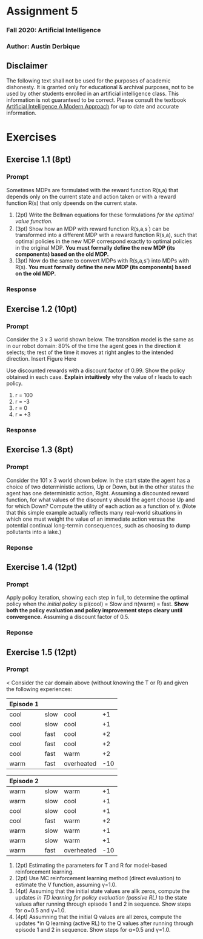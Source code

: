 # Assignment 5
### Fall 2020: Artificial Intelligence
### Author: Austin Derbique

## Disclaimer
The following text shall not be used for the purposes of academic dishonesty. It is granted only for educational & archival purposes, not to be used by other students enrolled in an artificial intelligence class. This information is not guaranteed to be correct. Please consult the textbook [Artificial Intelligence A Modern Approach](https://www.amazon.com/Artificial-Intelligence-Modern-Approach-3rd/dp/0136042597) for up to date and accurate information.

# Exercises 

## Exercise 1.1 (8pt)
### Prompt
Sometimes MDPs are formulated with the reward function R(s,a) that depends only on the current state and action taken or with a reward function R(s) that only dpeends on the current state.  
1. (2pt) Write the Bellman equations for these formulations *for the optimal value function.*  
2. (3pt) Show how an MDP with reward function R(s,a,s<sup>'</sup>) can be transformed into a different MDP with a reward function R(s,a), such that optimal policies in the new MDP correspond exactly to optimal policies in the original MDP. **You must formally define the new MDP (its components) based on the old MDP.**  
3. (3pt) Now do the same to convert MDPs with R(s,a,s') into MDPs with R(s). **You must formally define the new MDP (its components) based on the old MDP.**  

### Response

## Exercise 1.2 (10pt)
### Prompt
Consider the 3 x 3 world shown below. The transition model is the same as in our robot domain: 80% of the time the agent goes in the direction it selects; the rest of the time it moves at right angles to the intended direction.
Insert Figure Here

Use discounted rewards with a discount factor of 0.99. Show the policy obtained in each case. **Explain intuitively** why the value of r leads to each policy.
1. r = 100  
2. r = -3  
3. r = 0  
4. r = +3  

### Response

## Exercise 1.3 (8pt)
### Prompt
Consider the 101 x 3 world shown below. In the start state the agent has a choice of two deterministic actions, Up or Down, but in the other states the agent has one deterministic action, Right. Assuming a discounted reward function, for what values of the discount γ should the agent choose Up and for which Down? Compute the utility of each action as a function of γ. (Note that this simple example actually reflects many real-world situations in which one must weight the value of an immediate action versus the potential continual long-termin consequences, such as choosing to dump pollutants into a lake.)

<Inser fiogure here>

### Reponse

## Exercise 1.4 (12pt)
### Prompt
Apply policy iteration, showing each step in full, to determine the optimal policy when the *initial policy* is pi(cool) = Slow and π(warm) = fast. **Show both the policy evaluation and policy improvement steps cleary until convergence.** Assuming a discount factor of 0.5.


### Reponse

## Exercise 1.5 (12pt)
### Prompt
<<Inser Figure>
Consider the car domain above (without knowing the T or R) and given the following experiences:  
  
|Episode 1   |    |    |    |  
|----|----|----|----|
|cool|slow|cool|+1|
|cool|slow|cool|+1|
|cool|fast|cool|+2|
|cool|fast|cool|+2|
|cool|fast|warm|+2|
|warm|fast|overheated|-10|

|Episode 2   |    |    |    |
|----|----|----|----|
|warm|slow|warm|+1|
|warm|slow|cool|+1|
|cool|slow|cool|+1|
|cool|fast|warm|+2|
|warm|slow|warm|+1|
|warm|slow|warm|+1|
|warm|fast|overheated|-10|

1. (2pt) Estimating the parameters for T and R for model-based reinforcement learning.  
2. (2pt) Use MC reinforcement learning method (direct evaluation) to estimate the V function, assuming γ=1.0.  
3. (4pt) Assuming that the initial state values are allk zeros, compute the updates *in TD learning for policy evaluation (passive RL)* to the state values after running through episode 1 and 2 in sequence. Show steps for α=0.5 and γ=1.0.  
4. (4pt) Assumning that the initial Q values are all zeros, compute the updates *in Q learning (active RL) to the Q values after running through episode 1 and 2 in sequence. Show steps for α=0.5 and γ=1.0. 
